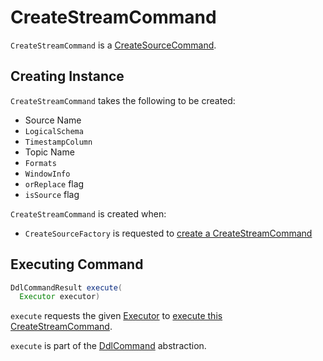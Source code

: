 # CreateStreamCommand

`CreateStreamCommand` is a [CreateSourceCommand](CreateSourceCommand.md).

## Creating Instance

`CreateStreamCommand` takes the following to be created:

* <span id="sourceName"> Source Name
* <span id="schema"> `LogicalSchema`
* <span id="timestampColumn"> `TimestampColumn`
* <span id="topicName"> Topic Name
* <span id="formats"> `Formats`
* <span id="windowInfo"> `WindowInfo`
* <span id="orReplace"> `orReplace` flag
* <span id="isSource"> `isSource` flag

`CreateStreamCommand` is created when:

* `CreateSourceFactory` is requested to [create a CreateStreamCommand](CreateSourceFactory.md#createStreamCommand)

## <span id="execute"> Executing Command

```java
DdlCommandResult execute(
  Executor executor)
```

`execute` requests the given [Executor](Executor.md) to [execute this CreateStreamCommand](Executor.md#executeCreateStream).

`execute` is part of the [DdlCommand](DdlCommand.md#execute) abstraction.
